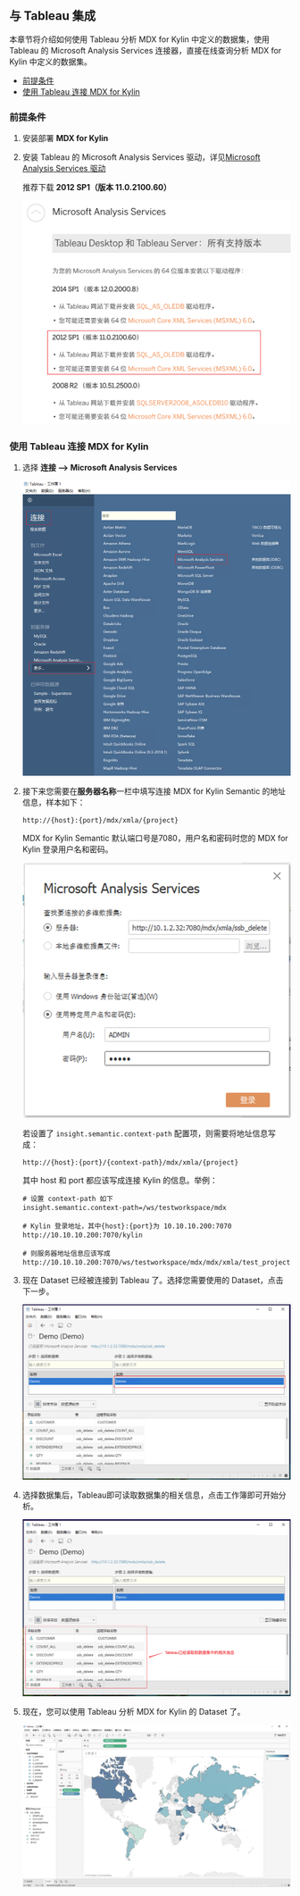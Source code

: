 ## 与 Tableau 集成

本章节将介绍如何使用 Tableau 分析 MDX for Kylin 中定义的数据集，使用 Tableau 的 Microsoft Analysis Services 连接器，直接在线查询分析 MDX for Kylin 中定义的数据集。

- [前提条件](#前提条件)
- [使用 Tableau 连接 MDX for Kylin](#使用-tableau-连接-mdx-for-kylin)

### 前提条件

1. 安装部署 **MDX for Kylin** 

2. 安装 Tableau 的 Microsoft Analysis Services 驱动，详见[Microsoft Analysis Services 驱动](https://www.tableau.com/zh-cn/support/drivers)

   推荐下载 **2012 SP1（版本 11.0.2100.60）**

   ![推荐驱动](images/tableau/drivers_ssas.cn.png)

### 使用 Tableau 连接 MDX for Kylin

1. 选择 **连接 —> Microsoft Analysis Services**

   ![连接Tableau](images/tableau/connect_to_tableau.cn.png)

2. 接下来您需要在**服务器名称**一栏中填写连接 MDX for Kylin Semantic 的地址信息，样本如下：

   ```
   http://{host}:{port}/mdx/xmla/{project}
   ```

   MDX for Kylin Semantic 默认端口号是7080，用户名和密码时您的 MDX for Kylin 登录用户名和密码。

    ![输入连接字符串、用户名和密码](images/tableau/username_password.cn.png)

   若设置了 `insight.semantic.context-path` 配置项，则需要将地址信息写成：

   ````
   http://{host}:{port}/{context-path}/mdx/xmla/{project}
   ````

   其中 host 和 port 都应该写成连接 Kylin 的信息。举例：

   ```shell
   # 设置 context-path 如下
   insight.semantic.context-path=/ws/testworkspace/mdx
   
   # Kylin 登录地址，其中{host}:{port}为 10.10.10.200:7070
   http://10.10.10.200:7070/kylin
   
   # 则服务器地址信息应该写成
   http://10.10.10.200:7070/ws/testworkspace/mdx/mdx/xmla/test_project
   ```

   

3. 现在 Dataset 已经被连接到 Tableau 了。选择您需要使用的 Dataset，点击下一步。

   ![选择Dataset](images/tableau/select_dataset.cn.png)

4. 选择数据集后，Tableau即可读取数据集的相关信息，点击工作簿即可开始分析。

    ![读取信息](images/tableau/dataset_info.cn.png)

5. 现在，您可以使用 Tableau 分析 MDX for Kylin 的 Dataset 了。

   ![使用Tableau分析](images/tableau/tableau_analysis.cn.png)

